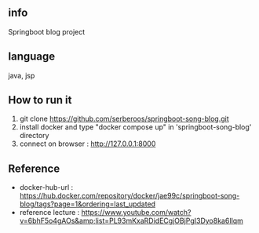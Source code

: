 ## info
Springboot blog project

## language
java, jsp

## How to run it
1. git clone https://github.com/serberoos/springboot-song-blog.git
2. install docker and type "docker compose up" in 'springboot-song-blog' directory
3. connect on browser : http://127.0.0.1:8000



## Reference
* docker-hub-url : https://hub.docker.com/repository/docker/jae99c/springboot-song-blog/tags?page=1&ordering=last_updated
* reference lecture : https://www.youtube.com/watch?v=6bhF5o4gAOs&amp;list=PL93mKxaRDidECgjOBjPgI3Dyo8ka6Ilqm
